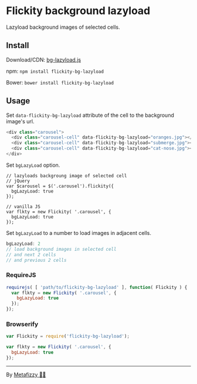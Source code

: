 # Flickity background lazyload

Lazyload background images of selected cells.

## Install

Download/CDN: [bg-lazyload.js](https://npmcdn.com/flickity-bg-lazyload@1/bg-lazyload.js)

npm: `npm install flickity-bg-lazyload`

Bower: `bower install flickity-bg-lazyload`

## Usage

Set `data-flickity-bg-lazyload` attribute of the cell to the background image's url.

``` js
<div class="carousel">
  <div class="carousel-cell" data-flickity-bg-lazyload="oranges.jpg"></div>
  <div class="carousel-cell" data-flickity-bg-lazyload="submerge.jpg"></div>
  <div class="carousel-cell" data-flickity-bg-lazyload="cat-nose.jpg"></div>
</div>
```

Set `bgLazyLoad` option.

```
// lazyloads backgroung image of selected cell
// jQuery
var $carousel = $('.carousel').flickity({
  bgLazyLoad: true
});

// vanilla JS
var flkty = new Flickity( '.carousel', {
  bgLazyLoad: true
});
```

Set `bgLazyLoad` to a number to load images in adjacent cells.

``` js
bgLazyLoad: 2
// load background images in selected cell
// and next 2 cells
// and previous 2 cells
```

### RequireJS

``` js
requirejs( [ 'path/to/flickity-bg-lazyload' ], function( Flickity ) {
  var flkty = new Flickity( '.carousel', {
    bgLazyLoad: true
  });
});
```

### Browserify

``` js
var Flickity = require('flickity-bg-lazyload');

var flkty = new Flickity( '.carousel', {
  bgLazyLoad: true
});
```

---

By [Metafizzy 🌈🐻](http://metafizzy.co) 
